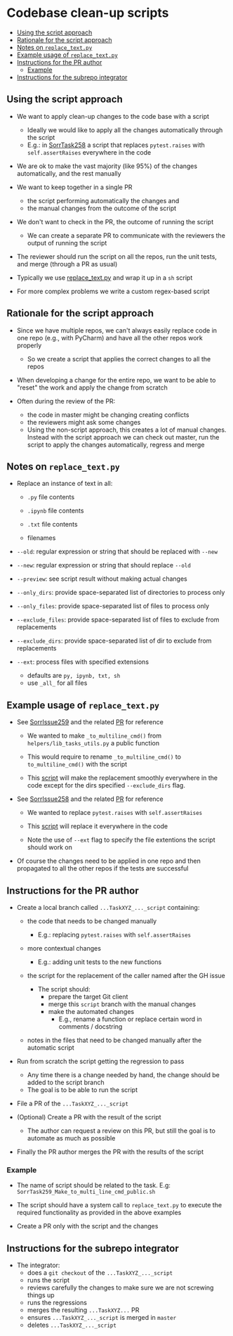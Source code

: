 # Codebase clean-up scripts

<!-- toc -->

- [Using the script approach](#using-the-script-approach)
- [Rationale for the script approach](#rationale-for-the-script-approach)
- [Notes on `replace_text.py`](#notes-on-replace_textpy)
- [Example usage of `replace_text.py`](#example-usage-of-replace_textpy)
- [Instructions for the PR author](#instructions-for-the-pr-author)
  * [Example](#example)
- [Instructions for the subrepo integrator](#instructions-for-the-subrepo-integrator)

<!-- tocstop -->

## Using the script approach

- We want to apply clean-up changes to the code base with a script

  - Ideally we would like to apply all the changes automatically through the
    script
  - E.g.: in [SorrTask258](https://github.com/sorrentum/sorrentum/issues/258) a
    script that replaces `pytest.raises` with `self.assertRaises` everywhere in
    the code

- We are ok to make the vast majority (like 95%) of the changes automatically,
  and the rest manually

- We want to keep together in a single PR

  - the script performing automatically the changes and
  - the manual changes from the outcome of the script

- We don't want to check in the PR, the outcome of running the script

  - We can create a separate PR to communicate with the reviewers the output of
    running the script

- The reviewer should run the script on all the repos, run the unit tests, and
  merge (through a PR as usual)

- Typically we use
  [replace_text.py](https://github.com/sorrentum/sorrentum/blob/master/dev_scripts/replace_text.py)
  and wrap it up in a `sh` script

- For more complex problems we write a custom regex-based script

## Rationale for the script approach

- Since we have multiple repos, we can't always easily replace code in one repo
  (e.g., with PyCharm) and have all the other repos work properly
  - So we create a script that applies the correct changes to all the repos

- When developing a change for the entire repo, we want to be able to "reset"
  the work and apply the change from scratch

- Often during the review of the PR:
  - the code in master might be changing creating conflicts
  - the reviewers might ask some changes
  - Using the non-script approach, this creates a lot of manual changes. Instead
    with the script approach we can check out master, run the script to apply
    the changes automatically, regress and merge

## Notes on `replace_text.py`

- Replace an instance of text in all:

  - `.py` file contents

  - `.ipynb` file contents

  - `.txt` file contents

  - filenames

- `--old`: regular expression or string that should be replaced with `--new`

- `--new`: regular expression or string that should replace `--old`

- `--preview`: see script result without making actual changes

- `--only_dirs`: provide space-separated list of directories to process only

- `--only_files`: provide space-separated list of files to process only

- `--exclude_files`: provide space-separated list of files to exclude from
  replacements

- `--exclude_dirs`: provide space-separated list of dir to exclude from
  replacements

- `--ext`: process files with specified extensions
  - defaults are `py, ipynb, txt, sh`
  - use `_all_` for all files

## Example usage of `replace_text.py`

- See [SorrIssue259](https://github.com/sorrentum/sorrentum/issues/259) and the
  related [PR](https://github.com/sorrentum/sorrentum/pull/336) for reference

  - We wanted to make `_to_multiline_cmd()` from `helpers/lib_tasks_utils.py` a
    public function

  - This would require to rename `_to_multiline_cmd()` to `to_multiline_cmd()`
    with the script

  - This
    [script](https://github.com/cryptokaizen/cmamp/blob/master/dev_scripts/cleanup_scripts/SorrTask259_Make_to_multi_line_cmd_public.sh)
    will make the replacement smoothly everywhere in the code except for the
    dirs specified `--exclude_dirs` flag.

- See [SorrIssue258](https://github.com/sorrentum/sorrentum/issues/258) and the
  related [PR](https://github.com/sorrentum/sorrentum/pull/350) for reference

  - We wanted to replace `pytest.raises` with `self.assertRaises`

  - This
    [script](https://github.com/sorrentum/sorrentum/blob/master/dev_scripts/cleanup_scripts/SorrTask258_Replace_pytest_raises_with_self_assertraises.sh)
    will replace it everywhere in the code

  - Note the use of `--ext` flag to specify the file extentions the script
    should work on

- Of course the changes need to be applied in one repo and then propagated to
  all the other repos if the tests are successful

## Instructions for the PR author

- Create a local branch called `...TaskXYZ_..._script` containing:

  - the code that needs to be changed manually
    - E.g.: replacing `pytest.raises` with `self.assertRaises`
  
  - more contextual changes
    - E.g.: adding unit tests to the new functions
  
  - the script for the replacement of the caller named after the GH issue
    - The script should:
      - prepare the target Git client
      - merge this `script` branch with the manual changes
      - make the automated changes
        - E.g., rename a function or replace certain word in comments /
          docstring
  
  - notes in the files that need to be changed manually after the automatic
    script

- Run from scratch the script getting the regression to pass

  - Any time there is a change needed by hand, the change should be added to the
    script branch
  - The goal is to be able to run the script

- File a PR of the `...TaskXYZ_..._script`

- (Optional) Create a PR with the result of the script

  - The author can request a review on this PR, but still the goal is to
    automate as much as possible

- Finally the PR author merges the PR with the results of the script

### Example

- The name of script should be related to the task. E.g:
  `SorrTask259_Make_to_multi_line_cmd_public.sh`

- The script should have a system call to `replace_text.py` to execute the
  required functionality as provided in the above examples

- Create a PR only with the script and the changes

## Instructions for the subrepo integrator

- The integrator:
  - does a `git checkout` of the `...TaskXYZ_..._script`
  - runs the script
  - reviews carefully the changes to make sure we are not screwing things up
  - runs the regressions
  - merges the resulting `...TaskXYZ...` PR
  - ensures `...TaskXYZ_..._script` is merged in `master`
  - deletes `...TaskXYZ_..._script`
